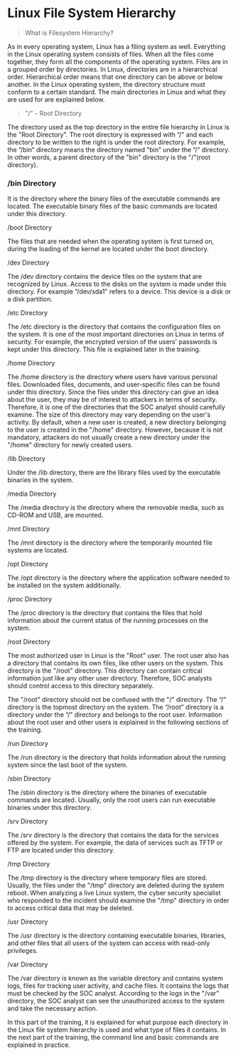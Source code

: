 # Linux File System Hierarchy

>  What is Filesystem Hierarchy? 

As in every operating system, Linux has a filing system as well. Everything in the Linux operating system consists of files. When all the files come together, they form all the components of the operating system. Files are in a grouped order by directories. In Linux, directories are in a hierarchical order. Hierarchical order means that one directory can be above or below another. In the Linux operating system, the directory structure must conform to a certain standard. The main directories in Linux and what they are used for are explained below.


> "/" - Root Directory

The directory used as the top directory in the entire file hierarchy in Linux is the "Root Directory". The root directory is expressed with “/” and each directory to be written to the right is under the root directory. For example, the “/bin” directory means the directory named "bin” under the “/” directory. In other words, a parent directory of the "bin" directory is the "/"(root directory).
### /bin Directory

It is the directory where the binary files of the executable commands are located. The executable binary files of the basic commands are located under this directory.


/boot Directory

The files that are needed when the operating system is first turned on, during the loading of the kernel are located under the boot directory.


/dev Directory

The /dev directory contains the device files on the system that are recognized by Linux. Access to the disks on the system is made under this directory. For example “/dev/sda1” refers to a device. This device is a disk or a disk partition.


/etc Directory

The /etc directory is the directory that contains the configuration files on the system. It is one of the most important directories on Linux in terms of security. For example, the encrypted version of the users' passwords is kept under this directory. This file is explained later in the training.



/home Directory

The /home directory is the directory where users have various personal files. Downloaded files, documents, and user-specific files can be found under this directory. Since the files under this directory can give an idea about the user, they may be of interest to attackers in terms of security. Therefore, it is one of the directories that the SOC analyst should carefully examine. The size of this directory may vary depending on the user's activity. By default, when a new user is created, a new directory belonging to the user is created in the "/home" directory. However, because it is not mandatory, attackers do not usually create a new directory under the "/home" directory for newly created users.


/lib Directory

Under the /lib directory, there are the library files used by the executable binaries in the system.


/media Directory

The /media directory is the directory where the removable media, such as CD-ROM and USB, are mounted.


/mnt Directory

The /mnt directory is the directory where the temporarily mounted file systems are located.


/opt Directory

The /opt directory is the directory where the application software needed to be installed on the system additionally.


/proc Directory

The /proc directory is the directory that contains the files that hold information about the current status of the running processes on the system.


/root Directory

The most authorized user in Linux is the "Root" user. The root user also has a directory that contains its own files, like other users on the system. This directory is the "/root" directory. This directory can contain critical information just like any other user directory. Therefore, SOC analysts should control access to this directory separately.

The "/root" directory should not be confused with the "/" directory. The “/” directory is the topmost directory on the system. The “/root” directory is a directory under the “/” directory and belongs to the root user. Information about the root user and other users is explained in the following sections of the training.


/run Directory

The /run directory is the directory that holds information about the running system since the last boot of the system.


/sbin Directory

The /sbin directory is the directory where the binaries of executable commands are located. Usually, only the root users can run executable binaries under this directory.


/srv Directory

The /srv directory is the directory that contains the data for the services offered by the system. For example, the data of services such as TFTP or FTP are located under this directory.


/tmp Directory

The /tmp directory is the directory where temporary files are stored. Usually, the files under the "/tmp" directory are deleted during the system reboot. When analyzing a live Linux system, the cyber security specialist who responded to the incident should examine the "/tmp" directory in order to access critical data that may be deleted.


/usr Directory

The /usr directory is the directory containing executable binaries, libraries, and other files that all users of the system can access with read-only privileges.


/var Directory

The /var directory is known as the variable directory and contains system logs, files for tracking user activity, and cache files. It contains the logs that must be checked by the SOC analyst. According to the logs in the "/var" directory, the SOC analyst can see the unauthorized access to the system and take the necessary action.

In this part of the training, it is explained for what purpose each directory in the Linux file system hierarchy is used and what type of files it contains. In the next part of the training, the command line and basic commands are explained in practice.
